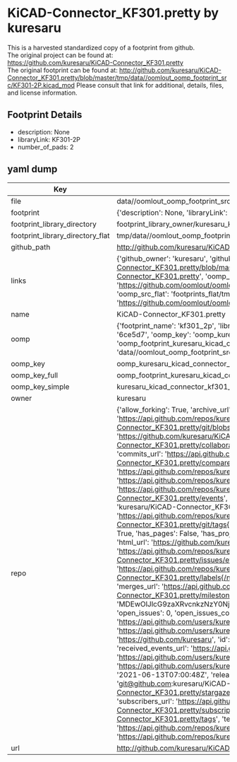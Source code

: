# KiCAD-Connector_KF301.pretty by kuresaru  
This is a harvested standardized copy of a footprint from github.  
The original project can be found at:  
https://github.com/kuresaru/KiCAD-Connector_KF301.pretty  
The original footprint can be found at:
http://github.com/kuresaru/KiCAD-Connector_KF301.pretty/blob/master/tmp/data//oomlout_oomp_footprint_src/KF301-2P.kicad_mod
Please consult that link for additional, details, files, and license information.  
## Footprint Details
* description: None  
* libraryLink: KF301-2P  
* number_of_pads: 2  
## yaml dump  
| Key | Value |  
| --- | --- |  
| file | data//oomlout_oomp_footprint_src/KiCAD-Connector_KF301.pretty/KF301-2P.kicad_mod |  
| footprint | {'description': None, 'libraryLink': 'KF301-2P', 'number_of_pads': 2} |  
| footprint_library_directory | footprint_library_owner/kuresaru_KiCAD-Connector_KF301.pretty |  
| footprint_library_directory_flat | tmp/data//oomlout_oomp_footprint_src/footprints_flat/kuresaru_kicad_connector_kf301_kf301_2p/working |  
| github_path | http://github.com/kuresaru/KiCAD-Connector_KF301.pretty/blob/master/tmp/data//oomlout_oomp_footprint_src/KF301-2P.kicad_mod |  
| links | {'github_owner': 'kuresaru', 'github_repo_name': 'KiCAD-Connector_KF301.pretty', 'github_src': 'http://github.com/kuresaru/KiCAD-Connector_KF301.pretty/blob/master/tmp/data//oomlout_oomp_footprint_src/KF301-2P.kicad_mod', 'github_src_repo': 'https://github.com/kuresaru/KiCAD-Connector_KF301.pretty', 'oomp_bot': 'tmp/data//oomlout_oomp_footprint_src/footprints/kuresaru_kicad_connector_kf301_kf301_2p/working', 'oomp_bot_github': 'https://github.com/oomlout/oomlout_oomp_footprint_bot/tree/main/tmp/data//oomlout_oomp_footprint_src/footprints/kuresaru_kicad_connector_kf301_kf301_2p/working', 'oomp_src_flat': 'footprints_flat/tmp/data//oomlout_oomp_footprint_src/footprints_flat/kuresaru_kicad_connector_kf301_kf301_2p/working', 'oomp_src_flat_github': 'https://github.com/oomlout/oomlout_oomp_footprint_src/tree/main/tmp/data//oomlout_oomp_footprint_src/footprints_flat/kuresaru_kicad_connector_kf301_kf301_2p/working'} |  
| name | KiCAD-Connector_KF301.pretty |  
| oomp | {'footprint_name': 'kf301_2p', 'library_name': 'kicad_connector_kf301', 'md5': '6ce5d7fabda2418398f927df15a24de3', 'md5_10': '6ce5d7fabd', 'md5_5': '6ce5d', 'md5_6': '6ce5d7', 'oomp_key': 'oomp_kuresaru_kicad_connector_kf301_kf301_2p', 'oomp_key_extra': 'oomp_footprint_kuresaru_kicad_connector_kf301_kf301_2p', 'oomp_key_full': 'oomp_footprint_kuresaru_kicad_connector_kf301_kf301_2p_6ce5d7', 'oomp_key_simple': 'kuresaru_kicad_connector_kf301_kf301_2p', 'original_filename': 'data//oomlout_oomp_footprint_src/KiCAD-Connector_KF301.pretty/KF301-2P.kicad_mod', 'owner_name': 'kuresaru'} |  
| oomp_key | oomp_kuresaru_kicad_connector_kf301_kf301_2p |  
| oomp_key_full | oomp_footprint_kuresaru_kicad_connector_kf301_kf301_2p |  
| oomp_key_simple | kuresaru_kicad_connector_kf301_kf301_2p |  
| owner | kuresaru |  
| repo | {'allow_forking': True, 'archive_url': 'https://api.github.com/repos/kuresaru/KiCAD-Connector_KF301.pretty/{archive_format}{/ref}', 'archived': False, 'assignees_url': 'https://api.github.com/repos/kuresaru/KiCAD-Connector_KF301.pretty/assignees{/user}', 'blobs_url': 'https://api.github.com/repos/kuresaru/KiCAD-Connector_KF301.pretty/git/blobs{/sha}', 'branches_url': 'https://api.github.com/repos/kuresaru/KiCAD-Connector_KF301.pretty/branches{/branch}', 'clone_url': 'https://github.com/kuresaru/KiCAD-Connector_KF301.pretty.git', 'collaborators_url': 'https://api.github.com/repos/kuresaru/KiCAD-Connector_KF301.pretty/collaborators{/collaborator}', 'comments_url': 'https://api.github.com/repos/kuresaru/KiCAD-Connector_KF301.pretty/comments{/number}', 'commits_url': 'https://api.github.com/repos/kuresaru/KiCAD-Connector_KF301.pretty/commits{/sha}', 'compare_url': 'https://api.github.com/repos/kuresaru/KiCAD-Connector_KF301.pretty/compare/{base}...{head}', 'contents_url': 'https://api.github.com/repos/kuresaru/KiCAD-Connector_KF301.pretty/contents/{+path}', 'contributors_url': 'https://api.github.com/repos/kuresaru/KiCAD-Connector_KF301.pretty/contributors', 'created_at': '2021-06-13T07:00:25Z', 'default_branch': 'master', 'deployments_url': 'https://api.github.com/repos/kuresaru/KiCAD-Connector_KF301.pretty/deployments', 'description': 'KiCAD KF301 Connector PCB', 'disabled': False, 'downloads_url': 'https://api.github.com/repos/kuresaru/KiCAD-Connector_KF301.pretty/downloads', 'events_url': 'https://api.github.com/repos/kuresaru/KiCAD-Connector_KF301.pretty/events', 'fork': False, 'forks': 0, 'forks_count': 0, 'forks_url': 'https://api.github.com/repos/kuresaru/KiCAD-Connector_KF301.pretty/forks', 'full_name': 'kuresaru/KiCAD-Connector_KF301.pretty', 'git_commits_url': 'https://api.github.com/repos/kuresaru/KiCAD-Connector_KF301.pretty/git/commits{/sha}', 'git_refs_url': 'https://api.github.com/repos/kuresaru/KiCAD-Connector_KF301.pretty/git/refs{/sha}', 'git_tags_url': 'https://api.github.com/repos/kuresaru/KiCAD-Connector_KF301.pretty/git/tags{/sha}', 'git_url': 'git://github.com/kuresaru/KiCAD-Connector_KF301.pretty.git', 'has_discussions': False, 'has_downloads': True, 'has_issues': True, 'has_pages': False, 'has_projects': True, 'has_wiki': True, 'homepage': None, 'hooks_url': 'https://api.github.com/repos/kuresaru/KiCAD-Connector_KF301.pretty/hooks', 'html_url': 'https://github.com/kuresaru/KiCAD-Connector_KF301.pretty', 'id': 376465214, 'is_template': False, 'issue_comment_url': 'https://api.github.com/repos/kuresaru/KiCAD-Connector_KF301.pretty/issues/comments{/number}', 'issue_events_url': 'https://api.github.com/repos/kuresaru/KiCAD-Connector_KF301.pretty/issues/events{/number}', 'issues_url': 'https://api.github.com/repos/kuresaru/KiCAD-Connector_KF301.pretty/issues{/number}', 'keys_url': 'https://api.github.com/repos/kuresaru/KiCAD-Connector_KF301.pretty/keys{/key_id}', 'labels_url': 'https://api.github.com/repos/kuresaru/KiCAD-Connector_KF301.pretty/labels{/name}', 'language': None, 'languages_url': 'https://api.github.com/repos/kuresaru/KiCAD-Connector_KF301.pretty/languages', 'license': None, 'merges_url': 'https://api.github.com/repos/kuresaru/KiCAD-Connector_KF301.pretty/merges', 'milestones_url': 'https://api.github.com/repos/kuresaru/KiCAD-Connector_KF301.pretty/milestones{/number}', 'mirror_url': None, 'name': 'KiCAD-Connector_KF301.pretty', 'network_count': 0, 'node_id': 'MDEwOlJlcG9zaXRvcnkzNzY0NjUyMTQ=', 'notifications_url': 'https://api.github.com/repos/kuresaru/KiCAD-Connector_KF301.pretty/notifications{?since,all,participating}', 'open_issues': 0, 'open_issues_count': 0, 'owner': {'avatar_url': 'https://avatars.githubusercontent.com/u/31172177?v=4', 'events_url': 'https://api.github.com/users/kuresaru/events{/privacy}', 'followers_url': 'https://api.github.com/users/kuresaru/followers', 'following_url': 'https://api.github.com/users/kuresaru/following{/other_user}', 'gists_url': 'https://api.github.com/users/kuresaru/gists{/gist_id}', 'gravatar_id': '', 'html_url': 'https://github.com/kuresaru', 'id': 31172177, 'login': 'kuresaru', 'node_id': 'MDQ6VXNlcjMxMTcyMTc3', 'organizations_url': 'https://api.github.com/users/kuresaru/orgs', 'received_events_url': 'https://api.github.com/users/kuresaru/received_events', 'repos_url': 'https://api.github.com/users/kuresaru/repos', 'site_admin': False, 'starred_url': 'https://api.github.com/users/kuresaru/starred{/owner}{/repo}', 'subscriptions_url': 'https://api.github.com/users/kuresaru/subscriptions', 'type': 'User', 'url': 'https://api.github.com/users/kuresaru'}, 'private': False, 'pulls_url': 'https://api.github.com/repos/kuresaru/KiCAD-Connector_KF301.pretty/pulls{/number}', 'pushed_at': '2021-06-13T07:00:48Z', 'releases_url': 'https://api.github.com/repos/kuresaru/KiCAD-Connector_KF301.pretty/releases{/id}', 'size': 0, 'ssh_url': 'git@github.com:kuresaru/KiCAD-Connector_KF301.pretty.git', 'stargazers_count': 0, 'stargazers_url': 'https://api.github.com/repos/kuresaru/KiCAD-Connector_KF301.pretty/stargazers', 'statuses_url': 'https://api.github.com/repos/kuresaru/KiCAD-Connector_KF301.pretty/statuses/{sha}', 'subscribers_count': 2, 'subscribers_url': 'https://api.github.com/repos/kuresaru/KiCAD-Connector_KF301.pretty/subscribers', 'subscription_url': 'https://api.github.com/repos/kuresaru/KiCAD-Connector_KF301.pretty/subscription', 'svn_url': 'https://github.com/kuresaru/KiCAD-Connector_KF301.pretty', 'tags_url': 'https://api.github.com/repos/kuresaru/KiCAD-Connector_KF301.pretty/tags', 'teams_url': 'https://api.github.com/repos/kuresaru/KiCAD-Connector_KF301.pretty/teams', 'temp_clone_token': None, 'topics': [], 'trees_url': 'https://api.github.com/repos/kuresaru/KiCAD-Connector_KF301.pretty/git/trees{/sha}', 'updated_at': '2021-06-13T07:00:51Z', 'url': 'https://api.github.com/repos/kuresaru/KiCAD-Connector_KF301.pretty', 'visibility': 'public', 'watchers': 0, 'watchers_count': 0, 'web_commit_signoff_required': False} |  
| url | http://github.com/kuresaru/KiCAD-Connector_KF301.pretty |  


